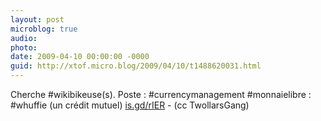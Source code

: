 ```yaml
---
layout: post
microblog: true
audio: 
photo: 
date: 2009-04-10 00:00:00 -0000
guid: http://xtof.micro.blog/2009/04/10/t1488620031.html
---
```

Cherche #wikibikeuse(s). Poste : #currencymanagement #monnaielibre : #whuffie (un crédit mutuel)  [is.gd/rIER](http://is.gd/rIER) - (cc TwollarsGang)

